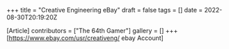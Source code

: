 +++
title = "Creative Engineering eBay"
draft = false
tags = []
date = 2022-08-30T20:19:20Z

[Article]
contributors = ["The 64th Gamer"]
gallery = []
+++
[https://www.ebay.com/usr/creativeng/ ebay Account]
